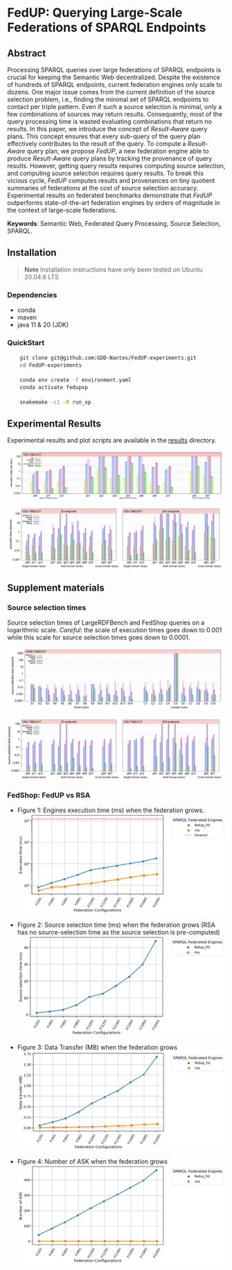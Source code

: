 # FedUP: Querying Large-Scale Federations of SPARQL Endpoints

## Abstract

Processing SPARQL queries over large federations of SPARQL endpoints is crucial for keeping the Semantic Web decentralized. Despite the existence of hundreds of SPARQL endpoints, current federation engines only scale to dozens. One major issue comes from the current definition of the source selection problem, i.e., finding the minimal set of SPARQL endpoints to contact per triple pattern. Even if such a source selection is minimal, only a few combinations of sources may return results. Consequently, most of the query processing time is wasted evaluating combinations that return no results. In this paper, we introduce the concept of *Result-Aware* query plans. This concept ensures that every sub-query of the query plan effectively contributes to the result of the query. To compute a *Result-Aware* query plan, we propose *FedUP*, a new federation engine able to produce *Result-Aware* query plans by tracking the provenance of query results. However, getting query results requires computing source selection, and computing source selection requires query results. To break this vicious cycle, *FedUP* computes results and provenances on tiny quotient summaries of federations at the cost of source selection accuracy. Experimental results on federated benchmarks demonstrate that *FedUP* outperforms state-of-the-art federation engines by orders of magnitude in the context of large-scale federations.

**Keywords**: Semantic Web, Federated Query Processing, Source Selection, SPARQL.

## Installation

> **Note**
> Installation instructions have only been tested on Ubuntu 20.04.6 LTS

### Dependencies

- conda
- maven
- java 11 & 20 (JDK)

### QuickStart

```bash
    git clone git@github.com:GDD-Nantes/FedUP-experiments.git
    cd FedUP-experiments
    
    conda env create -f environment.yaml
    conda activate fedupxp
    
    snakemake -c1 -R run_xp
```

## Experimental Results

Experimental results and plot scripts are available in the [results](https://github.com/GDD-Nantes/FedUP-experiments/tree/ask_issue%232/results) directory.

![...](results/fedshop_execution_time.png)

![...](results/fedshop_execution_time_batch_0_9.png)

[//]: # (### Step-by-step installation)

[//]: # ()
[//]: # (- Download datasets and queries.)

[//]: # ()
[//]: # (    ```bash)

[//]: # (    wget https://zenodo.org/record/8096581/files/datasets.tar.gz?download=1 && tar -zxf datasets.tar.gz)

[//]: # (    wget https://zenodo.org/record/8096581/files/queries.tar.gz?download=1 && tar -zxf queries.tar.gz)

[//]: # (    wget https://zenodo.org/record/8096581/files/summaries.tar.gz?download=1 && tar -zxf summaries.tar.gz)

[//]: # (    ```)

[//]: # ()
[//]: # (- Download and install Virtuoso &#40;Version 7.2.7&#41;. )

[//]: # ()
[//]: # (    ```bash)

[//]: # (    wget https://github.com/openlink/virtuoso-opensource/releases/download/v7.2.7/virtuoso-opensource-7.2.7.tar.gz)

[//]: # (    tar -zxf virtuoso-opensource-7.2.7.tar.gz)

[//]: # (    cd virtuoso-opensource-7.2.7)

[//]: # (    ./autogen.sh)

[//]: # (    ./configure)

[//]: # (    make && make install && make clean && make distclean)

[//]: # (    cd ..)

[//]: # (    ```)

[//]: # ()
[//]: # (    > **Note**)

[//]: # (    > If you have any problems installing Virtuoso, please refer to the Virtuoso installation instructions available [here]&#40;https://github.com/openlink/virtuoso-opensource&#41;. )

[//]: # ()
[//]: # (    Virtuoso will be installed in /usr/local. You can specify another directory when executing `make install`.)

[//]: # ()
[//]: # (    ```bash)

[//]: # (    make install prefix=/usr/local)

[//]: # (    ```)

[//]: # ()
[//]: # (- Update the Virtuoso configuration file.)

[//]: # ()
[//]: # (    ```bash)

[//]: # (    patch -u /usr/local/var/lib/virtuoso/db/virtuoso.ini -i config/virtuoso.ini.patch)

[//]: # (    ```)

[//]: # ()
[//]: # (- Run Virtuoso)

[//]: # ()
[//]: # (    ```bash)

[//]: # (    /usr/local/bin/virtuoso-t +configfile /usr/local/var/lib/virtuoso/db/virtuoso.ini # run Virtuoso in background)

[//]: # (    ```)

[//]: # ()
[//]: # (    Virtuoso can also be run in foreground)

[//]: # ()
[//]: # (    ```bash)

[//]: # (    /usr/local/bin/virtuoso-t +configfile /usr/local/var/lib/virtuoso/db/virtuoso.ini +foreground)

[//]: # (    ```)

[//]: # ()
[//]: # (- Load data into Virtuoso)

[//]: # ()
[//]: # (    ```bash)

[//]: # (    /usr/local/bin/isql "EXEC=ld_dir&#40;'`pwd`/datasets', '*.nq', 'NULL'&#41;;" # assuming Virtuoso has been installed in ./virtuoso-opensource-7.2.7)

[//]: # (    /usr/local/bin/isql "EXEC=rdf_loader_run&#40;&#41;;")

[//]: # (    /usr/local/bin/isql "EXEC=checkpoint;")

[//]: # (    ```)

[//]: # ()
[//]: # (    You can check the `DB.DBA.load_list` table to confirm that all datasets were loaded successfully. This is indicated by an `ll_state` value of `2` and an `ll_error` value of `NULL`. More information about the loading process is available [here]&#40;https://vos.openlinksw.com/owiki/wiki/VOS/VirtBulkRDFLoader&#41;.)

[//]: # ()
[//]: # (    ```bash)

[//]: # (    /usr/loca/bin/isql "EXEC=select * from DB.DBA.load_list;")

[//]: # (    ```)

[//]: # ()
[//]: # (    You can enumerate all named graphs using the following command for additional verification.)

[//]: # ()
[//]: # (    ```bash)

[//]: # (    /usr/local/bin/isql "EXEC=sparql select distinct ?g where {graph ?g {?s ?p ?o}};")

[//]: # (    ```)

[//]: # ()
[//]: # (    > **Note**)

[//]: # (    > You may have a permission denied error when loading the data into Virtuoso. You must authorize Virtuoso to access the data directory by adding the directory path to `DirsAllowed` in `/usr/local/var/lib/virtuoso/db/virtuoso.ini`.  )

[//]: # ()
[//]: # (- Download Apache Jena &#40;Version 4.7.0&#41;)

[//]: # (  )
[//]: # (    ```bash)

[//]: # (    wget https://archive.apache.org/dist/jena/binaries/apache-jena-4.7.0.tar.gz)

[//]: # (    tar -zxf apache-jena-4.7.0.tar.gz)

[//]: # (    ```)

[//]: # ()
[//]: # (- Load summaries into Apache Jena)

[//]: # ()
[//]: # (    ```bash)

[//]: # (    ./apache-jena-4.7.0/bin/tdb2.xloader --loc ./summaries/largerdfbench/fedup-h0 ./summaries/largerdfbench/fedup-h0.nq)

[//]: # (    ./apache-jena-4.7.0/bin/tdb2.xloader --loc ./summaries/largerdfbench/fedup-id ./datasets/largerdfbench.nq)

[//]: # ()
[//]: # (    ./apache-jena-4.7.0/bin/tdb2.xloader --loc ./summaries/fedshop/fedup-h0 ./summaries/fedshop/fedup-h0.nq)

[//]: # (    ./apache-jena-4.7.0/bin/tdb2.xloader --loc ./summaries/fedshop/fedup-id ./datasets/fedshop.nq)

[//]: # (    ```)

[//]: # ()
[//]: # (- Install project dependencies)

[//]: # ()
[//]: # (    > **Warning**)

[//]: # (    > The project uses Maven Toolchains. Make sure that the location of `java 11` and `java 20` is defined in `~/.m2/toolchains.xml`. )

[//]: # (  )
[//]: # (    ```bash)

[//]: # (    conda env create -f environment.yaml)

[//]: # (    conda activate fedupxp)

[//]: # ()
[//]: # (    mvn clean install)

[//]: # (    ```)

[//]: # ()
[//]: # (## Usage)

[//]: # ()
[//]: # (### Generate summaries)

[//]: # ()
[//]: # (- To create a `fedup` summary from a `.nq`:)

[//]: # ()
[//]: # (    ```bash)

[//]: # (    mvn exec:java -Dexec.mainClass="fr.univnantes.gdd.fedup.startup.GenerateSummaries" -Dexec.args="fedup -d <input> -o <output> -m <modulo>" -pl fedup)

[//]: # (    ```)

[//]: # ()
[//]: # (    > Entities &#40;IRIs&#41; are transformed as follows: https://dbpedia.org/page/France => https://dbpedia.org/ + hash&#40;page/France&#41; % m)

[//]: # (    )
[//]: # (    > Predicates remain unchanged)

[//]: # (    )
[//]: # (    > Literals are transformed as follows: "France" => "Any")

[//]: # ()
[//]: # (- To transform a SPARQL query Q into a SPARQL query Q' that can be executed on a `fedup` summary:)

[//]: # ()
[//]: # (    ```bash)

[//]: # (    mvn exec:java -Dexec.mainClass="fr.univnantes.gdd.fedup.startup.GenerateSummaries" -Dexec.args="fedup -f <input> -o <output> -m <modulo>" -pl fedup)

[//]: # (    ```)

[//]: # ()
[//]: # (- To create a `HiBiSCuS` summary from a federation:)

[//]: # (  )
[//]: # (    ```bash)

[//]: # (    mvn exec:java -Dexec.mainClass="fr.univnantes.gdd.fedup.startup.GenerateSummaries" -Dexec.args="hibiscus -e <endpoints> -o <output>" -pl fedup)

[//]: # (    ```)

[//]: # ()
[//]: # (    > More information about HiBiSCuS summaries [here]&#40;https://2014.eswc-conferences.org/sites/default/files/papers/paper_50.pdf&#41;.)

[//]: # ()
[//]: # (- To create a `CostFed` summary from a federation:)

[//]: # ()
[//]: # (    ```bash)

[//]: # (    mvn exec:java -Dexec.mainClass="fr.univnantes.gdd.fedup.startup.GenerateSummaries" -Dexec.args="costfed -e <endpoints> -o <output> -b <branchingFactor>" -pl fedup)

[//]: # (    ```)

[//]: # ()
[//]: # (    > More information about CostFed summaries [here]&#40;https://svn.aksw.org/papers/2018/SEMANTICS_CostFed/public.pdf&#41;.)

[//]: # ()
[//]: # (### Run Experiments)

[//]: # ()
[//]: # (```bash)

[//]: # (snakemake -C virtuoso=/usr/local run="[1,2,3]" workload="[largerdfbench,fedshop]" approach="[fedup-id,fedup-h0,fedx,hibiscus-index,costfed-index,costfed-noopt]" -c1)

[//]: # (```)

[//]: # ()
[//]: # (It is possible to run a specific query, e.g., query Q1g of FedShop using fedup-h0.)

[//]: # ()
[//]: # (```bash)

[//]: # (snakemake -C virtuoso=/usr/local -c1 output/fedshop/fedup-h0/Q1g.1.csv)

[//]: # (```)

[//]: # ()
[//]: # (## Dataset and Queries)

[//]: # ()
[//]: # (In our paper, we use [LargeRDFBench]&#40;https://github.com/dice-group/LargeRDFBench&#41; and [FedShop]&#40;https://github.com/GDD-Nantes/FedShop&#41; to compare FedUP with state-of-the-art federation engines. LargeRDFBench is the most commonly used benchmark to evaluate the performance of federation engines. FedShop is a new benchmark to test the scalability of federation engines.)

[//]: # ()
[//]: # (LargeRDFBench and FedShop queries are available in the [queries]&#40;https://github.com/GDD-Nantes/FedUP-experiments/tree/ask_issue%232/queries&#41; directory, while datasets are available [online]&#40;https://drive.google.com/file/d/1Q4ZwiwTRzRvj9m3jZN-w3R9MIi0xvLGm/view?usp=share_link&#41;.)

[//]: # ()
[//]: # (## Experimental Results)

## Supplement materials

### Source selection times

Source selection times of LargeRDFBench and FedShop queries on a
logarithmic scale.  *Careful*: the scale of execution times goes down to
0.001 while this scale for source selection times goes down to 0.0001.

![image](results/largerdfbench_source_selection_time.png)

![image](results/fedshop_source_selection_time_batch_0_9.png)




### FedShop: FedUP vs RSA
- Figure 1: Engines execution time (ms) when the federation grows.
![image](results/exec_time.png)

- Figure 2: Source selection time (ms) when the federation grows (RSA has no source-selection time as the source selection is pre-computed)
![image](results/source_selection_time.png)

- Figure 3: Data Transfer (MB) when the federation grows
![image](results/data_transfer.png)

- Figure 4: Number of ASK when the federation grows
![image](results/ask.png)




